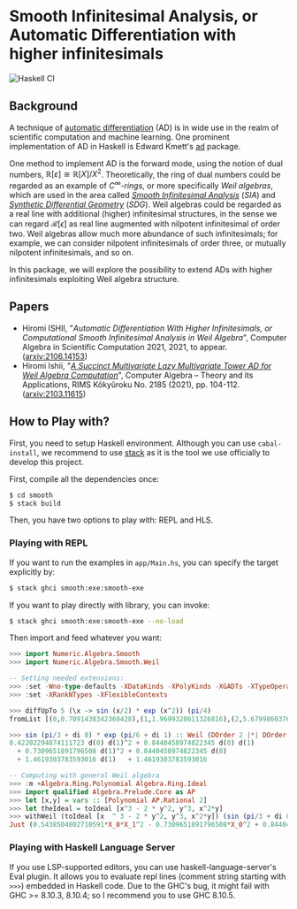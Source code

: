 # Smooth Infinitesimal Analysis, or Automatic Differentiation with higher infinitesimals
  ![Haskell CI](https://github.com/konn/smooth/workflows/Haskell%20CI/badge.svg)

## Background
A technique of [automatic differentiation][ad wiki] (AD) is in wide use in the realm of scientific computation and machine learning.
One prominent implementation of AD in Haskell is Edward Kmett's [ad][ad] package.

One method to implement AD is the forward mode, using the notion of dual numbers, $\mathbb{R}[\varepsilon] \cong \mathbb{R}[X]/X^2$.
Theoretically, the ring of dual numbers could be regarded as an example of *$C^\infty$-rings*, or more specifically *Weil algebras*, which are used in the area called *[Smooth Infinitesimal Analysis][SIA]* (*SIA*) and *[Synthetic Differential Geometry][SDG]* (*SDG*).
Weil algebras could be regarded as a real line with additional (higher) infinitesimal structures, in the sense we can regard $\mathcal{R}[\epsilon]$ as real line augmented with nilpotent infinitesimal of order two.
Weil algebras allow much more abundance of such infinitesimals; for example, we can consider nilpotent infinitesimals of order three, or mutually nilpotent infinitesimals, and so on.

In this package, we will explore the possibility to extend ADs with higher infinitesimals exploiting Weil algebra structure.

[ad wiki]: https://en.wikipedia.org/wiki/Automatic_differentiation
[ad]: https://hackage.haskell.org/package/ad
[SIA]: https://en.wikipedia.org/wiki/Smooth_infinitesimal_analysis
[SDG]: https://ncatlab.org/nlab/show/synthetic+differential+geometry

## Papers

* Hiromi ISHII, "*Automatic Differentiation With Higher Infinitesimals, or Computational Smooth Infinitesimal Analysis in Weil Algebra*", Computer Algebra in Scientific Computation 2021, 2021, to appear. ([arxiv:2106.14153](https://arxiv.org/abs/2106.14153))
* Hiromi Ishii, "*[A Succinct Multivariate Lazy Multivariate Tower AD for Weil Algebra Computation](RIMSca2021-rims)*", Computer Algebra – Theory and its Applications, RIMS Kôkyûroku No. 2185 (2021), pp. 104-112. ([arxiv:2103.11615](RIMSca2021-arxiv))

[RIMSca2021-rims]: https://www.kurims.kyoto-u.ac.jp/~kyodo/kokyuroku/contents/2185.html
[RIMSca2021-arxiv]: https://arxiv.org/abs/2103.11615

## How to Play with?
First, you need to setup Haskell environment.
Although you can use `cabal-install`, we recommend to use [stack](https://haskellstack.com) as it is the tool we use officially to develop this project.

First, compile all the dependencies once:

```sh
$ cd smooth
$ stack build
```

Then, you have two options to play with: REPL and HLS.

### Playing with REPL
If you want to run the examples in `app/Main.hs`, you can specify the target explicitly by:

```sh
$ stack ghci smooth:exe:smooth-exe
```

If you want to play directly with library, you can invoke:

```sh
$ stack ghci smooth:exe:smooth-exe --no-load
```

Then import and feed whatever you want:

```haskell
>>> import Numeric.Algebra.Smooth
>>> import Numeric.Algebra.Smooth.Weil

-- Setting needed extensions:
>>> :set -Wno-type-defaults -XDataKinds -XPolyKinds -XGADTs -XTypeOperators
>>> :set -XRankNTypes -XFlexibleContexts

>>> diffUpTo 5 (\x -> sin (x/2) * exp (x^2)) (pi/4)
fromList [(0,0.7091438342369428),(1,1.9699328611326816),(2,5.679986037666626),(3,19.85501973096302),(4,73.3133870997595),(5,299.9934189752827)]

>>> sin (pi/3 + di 0) * exp (pi/6 + di 1) :: Weil (DOrder 2 |*| DOrder 3) Double
0.42202294874111723 d(0) d(1)^2 + 0.8440458974822345 d(0) d(1) 
  + 0.7309651891796508 d(1)^2 + 0.8440458974822345 d(0)
  + 1.4619303783593016 d(1)   + 1.4619303783593016

-- Computing with general Weil algebra
>>> :m +Algebra.Ring.Polynomial Algebra.Ring.Ideal 
>>> import qualified Algebra.Prelude.Core as AP
>>> let [x,y] = vars :: [Polynomial AP.Rational 2]
>>> let theIdeal = toIdeal [x^3 - 2 * y^2, y^3, x^2*y]
>>> withWeil (toIdeal [x  ^ 3 - 2 * y^2, y^3, x^2*y]) (sin (pi/3 + di 0) * exp (pi/6 + di 1))
Just (0.5438504802710591*X_0*X_1^2 - 0.7309651891796508*X_0^2 + 0.8440458974822345*X_0*X_1 + 0.44961655668557265*X_1^2 + 0.8440458974822345*X_0 + 1.4619303783593016*X_1 + 1.4619303783593016)
```


### Playing with Haskell Language Server
If you use LSP-supported editors, you can use haskell-language-server's Eval plugin.
It allows you to evaluate repl lines (comment string starting with `>>>`) embedded in Haskell code.
Due to the GHC's bug, it might fail with GHC >= 8.10.3, 8.10.4; so I recommend you to use GHC 8.10.5.
